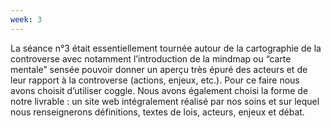 ```yaml
---
week: 3
---
```

La séance n°3 était essentiellement tournée autour de la cartographie de la controverse avec notamment l’introduction de la mindmap ou “carte mentale” sensée pouvoir donner un aperçu très épuré des acteurs et de leur rapport à la controverse (actions, enjeux, etc.). Pour ce faire nous avons choisit d’utiliser coggle. Nous avons également choisi la forme de notre livrable : un site web intégralement réalisé par nos soins et sur lequel nous renseignerons définitions, textes de lois, acteurs, enjeux et débat.